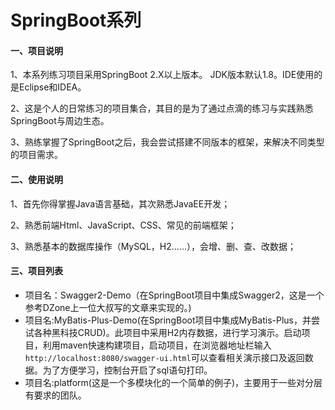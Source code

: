# SpringBoot系列
#### 一、项目说明
1、本系列练习项目采用SpringBoot 2.X以上版本。
JDK版本默认1.8。IDE使用的是Eclipse和IDEA。

2、这是个人的日常练习的项目集合，其目的是为了通过点滴的练习与实践熟悉SpringBoot与周边生态。

3、熟练掌握了SpringBoot之后，我会尝试搭建不同版本的框架，来解决不同类型的项目需求。

#### 二、使用说明
1、首先你得掌握Java语言基础，其次熟悉JavaEE开发；

2、熟悉前端Html、JavaScript、CSS、常见的前端框架；

3、熟悉基本的数据库操作（MySQL，H2......），会增、删、查、改数据；

#### 三、项目列表

- 项目名：Swagger2-Demo（在SpringBoot项目中集成Swagger2，这是一个参考DZone上一位大叔写的文章来实现的。)
- 项目名:MyBatis-Plus-Demo(在SpringBoot项目中集成MyBatis-Plus，并尝试各种黑科技CRUD)。此项目中采用H2内存数据，进行学习演示。启动项目，利用maven快速构建项目，启动项目，在浏览器地址栏输入`http://localhost:8080/swagger-ui.html`可以查看相关演示接口及返回数据。为了方便学习，控制台开启了sql语句打印。
- 项目名:platform(这是一个多模块化的一个简单的例子)，主要用于一些对分层有要求的团队。

